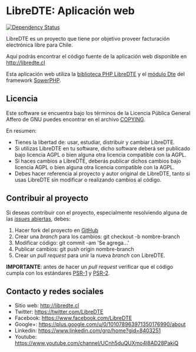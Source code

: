 LibreDTE: Aplicación web
========================

[![Dependency Status](https://www.versioneye.com/user/projects/56aab2d77e03c7003ba40ae9/badge.svg?style=flat)](https://www.versioneye.com/user/projects/56aab2d77e03c7003ba40ae9)

LibreDTE es un proyecto que tiene por objetivo proveer facturación electrónica
libre para Chile.

Aquí podrás encontrar el código fuente de la aplicación web disponible en
<http://libredte.cl>

Esta aplicación web utiliza la
[biblioteca PHP LibreDTE](https://github.com/LibreDTE/libredte-lib) y el
[módulo Dte](https://github.com/LibreDTE/libredte-sowerphp) del framework
[SowerPHP](http://sowerphp.org).

Licencia
--------

Este software se encuentra bajo los términos de la Licencia Pública General
Affero de GNU puedes encontrar en el archivo
[COPYING](https://raw.githubusercontent.com/LibreDTE/libredte-webapp/master/COPYING).

En resumen:

- Tienes la libertad de: usar, estudiar, distribuir y cambiar LibreDTE.
- Si utilizas LibreDTE en tu software, dicho software deberá ser publicado bajo
  licencia AGPL o bien alguna otra licencia compatible con la AGPL.
- Si haces cambios a LibreDTE, deberás publicar dichos cambios bajo licencia
  AGPL o bien alguna otra licencia compatible con la AGPL.
- Debes hacer referencia al proyecto y autor original de LibreDTE, tanto si usas
  LibreDTE sin modificar o realizando cambios al código.

Contribuir al proyecto
----------------------

Si deseas contribuir con el proyecto, especialmente resolviendo alguna de las
[*issues* abiertas](https://github.com/LibreDTE/libredte-webapp/issues), debes:

1. Hacer fork del proyecto en [GitHub](https://github.com/LibreDTE/libredte-webapp)
2. Crear una *branch* para los cambios: git checkout -b nombre-branch
3. Modificar código: git commit -am 'Se agrega...'
4. Publicar cambios: git push origin nombre-branch
5. Crear un *pull request* para unir la nueva *branch* con LibreDTE.

**IMPORTANTE**: antes de hacer un *pull request* verificar que el código
cumpla con los estándares [PSR-1](http://www.php-fig.org/psr/psr-1)
y [PSR-2](http://www.php-fig.org/psr/psr-2).

Contacto y redes sociales
-------------------------

- Sitio web: <http://libredte.cl>
- Twitter: <https://twitter.com/LibreDTE>
- Facebook: <https://www.facebook.com/LibreDTE>
- Google+: <https://plus.google.com/u/0/101078963971350176990/about>
- Linkedin: <https://www.linkedin.com/grp/home?gid=8403251>
- Youtube: <https://www.youtube.com/channel/UCnh5duQUXmo4l8AD28PakiQ>
